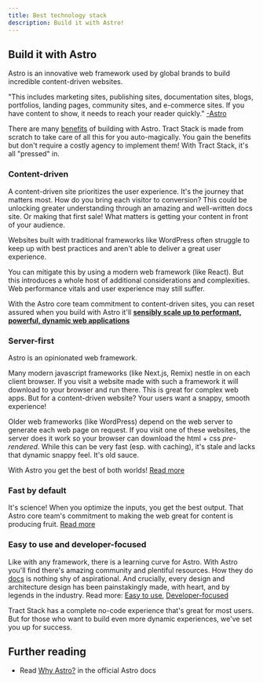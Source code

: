 ```yaml
---
title: Best technology stack
description: Build it with Astro!
---
```


## Build it with Astro

Astro is an innovative web framework used by global brands to build incredible content-driven websites.

"This includes marketing sites, publishing sites, documentation sites, blogs, portfolios, landing pages, community sites, and e-commerce sites. If you have content to show, it needs to reach your reader quickly." [-Astro](https://docs.astro.build/en/concepts/why-astro/#content-driven)

There are many [benefits](https://docs.astro.build/en/concepts/why-astro/#content-driven) of building with Astro. Tract Stack is made from scratch to take care of all this for you auto-magically. You gain the benefits but don't require a costly agency to implement them! With Tract Stack, it's all "pressed" in.

### Content-driven

A content-driven site prioritizes the user experience. It's the journey that matters most. How do you bring each visitor to conversion? This could be unlocking greater understanding through an amazing and well-written docs site. Or making that first sale! What matters is getting your content in front of your audience.

Websites built with traditional frameworks like WordPress often struggle to keep up with best practices and aren't able to deliver a great user experience.

You can mitigate this by using a modern web framework (like React). But this introduces a whole host of additional considerations and complexities. Web performance vitals and user experience may still suffer.

With the Astro core team commitment to content-driven sites, you can reset assured when you build with Astro it'll [**sensibly scale up to performant, powerful, dynamic web applications**](https://docs.astro.build/en/concepts/why-astro/#content-driven)

### Server-first

Astro is an opinionated web framework.

Many modern javascript frameworks (like Next.js, Remix) nestle in on each client browser. If you visit a website made with such a framework it will download to your browser and run there. This is great for complex web apps. But for a content-driven website? Your users want a snappy, smooth experience!

Older web frameworks (like WordPress) depend on the web server to generate each web page on request. If you visit one of these websites, the server does it work so your browser can download the html + css _pre-rendered_. While this can be very fast (esp. with caching), it's stale and lacks that dynamic snappy feel. It's old sauce.

With Astro you get the best of both worlds! [Read more](https://docs.astro.build/en/concepts/why-astro/#server-first)

### Fast by default

It's science! When you optimize the inputs, you get the best output. That Astro core team's commitment to making the web great for content is producing fruit. [Read more](https://docs.astro.build/en/concepts/why-astro/#fast-by-default)

### Easy to use and developer-focused

Like with any framework, there is a learning curve for Astro. With Astro you'll find there's amazing community and plentiful resources. How they do [docs](https://docs.astro.build/) is nothing shy of aspirational. And crucially, every design and architecture design has been painstakingly made, with heart, and by legends in the industry. Read more: [Easy to use](https://docs.astro.build/en/concepts/why-astro/#easy-to-use), [Developer-focused](https://docs.astro.build/en/concepts/why-astro/#developer-focused)

Tract Stack has a complete no-code experience that's great for most users. But for those who want to build even more dynamic experiences, we've set you up for success.

## Further reading

- Read [Why Astro?](https://docs.astro.build/en/concepts/why-astro/) in the official Astro docs
